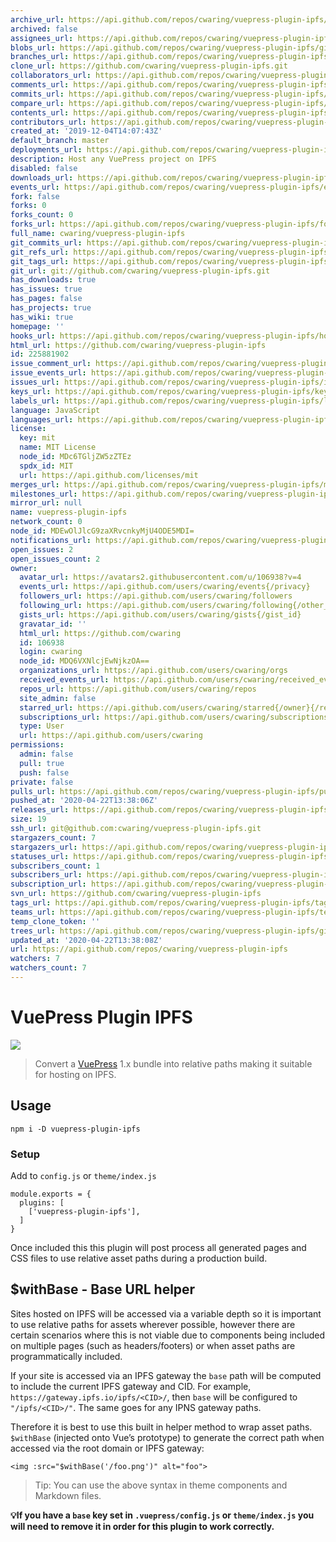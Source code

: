 ```yaml
---
archive_url: https://api.github.com/repos/cwaring/vuepress-plugin-ipfs/{archive_format}{/ref}
archived: false
assignees_url: https://api.github.com/repos/cwaring/vuepress-plugin-ipfs/assignees{/user}
blobs_url: https://api.github.com/repos/cwaring/vuepress-plugin-ipfs/git/blobs{/sha}
branches_url: https://api.github.com/repos/cwaring/vuepress-plugin-ipfs/branches{/branch}
clone_url: https://github.com/cwaring/vuepress-plugin-ipfs.git
collaborators_url: https://api.github.com/repos/cwaring/vuepress-plugin-ipfs/collaborators{/collaborator}
comments_url: https://api.github.com/repos/cwaring/vuepress-plugin-ipfs/comments{/number}
commits_url: https://api.github.com/repos/cwaring/vuepress-plugin-ipfs/commits{/sha}
compare_url: https://api.github.com/repos/cwaring/vuepress-plugin-ipfs/compare/{base}...{head}
contents_url: https://api.github.com/repos/cwaring/vuepress-plugin-ipfs/contents/{+path}
contributors_url: https://api.github.com/repos/cwaring/vuepress-plugin-ipfs/contributors
created_at: '2019-12-04T14:07:43Z'
default_branch: master
deployments_url: https://api.github.com/repos/cwaring/vuepress-plugin-ipfs/deployments
description: Host any VuePress project on IPFS
disabled: false
downloads_url: https://api.github.com/repos/cwaring/vuepress-plugin-ipfs/downloads
events_url: https://api.github.com/repos/cwaring/vuepress-plugin-ipfs/events
fork: false
forks: 0
forks_count: 0
forks_url: https://api.github.com/repos/cwaring/vuepress-plugin-ipfs/forks
full_name: cwaring/vuepress-plugin-ipfs
git_commits_url: https://api.github.com/repos/cwaring/vuepress-plugin-ipfs/git/commits{/sha}
git_refs_url: https://api.github.com/repos/cwaring/vuepress-plugin-ipfs/git/refs{/sha}
git_tags_url: https://api.github.com/repos/cwaring/vuepress-plugin-ipfs/git/tags{/sha}
git_url: git://github.com/cwaring/vuepress-plugin-ipfs.git
has_downloads: true
has_issues: true
has_pages: false
has_projects: true
has_wiki: true
homepage: ''
hooks_url: https://api.github.com/repos/cwaring/vuepress-plugin-ipfs/hooks
html_url: https://github.com/cwaring/vuepress-plugin-ipfs
id: 225881902
issue_comment_url: https://api.github.com/repos/cwaring/vuepress-plugin-ipfs/issues/comments{/number}
issue_events_url: https://api.github.com/repos/cwaring/vuepress-plugin-ipfs/issues/events{/number}
issues_url: https://api.github.com/repos/cwaring/vuepress-plugin-ipfs/issues{/number}
keys_url: https://api.github.com/repos/cwaring/vuepress-plugin-ipfs/keys{/key_id}
labels_url: https://api.github.com/repos/cwaring/vuepress-plugin-ipfs/labels{/name}
language: JavaScript
languages_url: https://api.github.com/repos/cwaring/vuepress-plugin-ipfs/languages
license:
  key: mit
  name: MIT License
  node_id: MDc6TGljZW5zZTEz
  spdx_id: MIT
  url: https://api.github.com/licenses/mit
merges_url: https://api.github.com/repos/cwaring/vuepress-plugin-ipfs/merges
milestones_url: https://api.github.com/repos/cwaring/vuepress-plugin-ipfs/milestones{/number}
mirror_url: null
name: vuepress-plugin-ipfs
network_count: 0
node_id: MDEwOlJlcG9zaXRvcnkyMjU4ODE5MDI=
notifications_url: https://api.github.com/repos/cwaring/vuepress-plugin-ipfs/notifications{?since,all,participating}
open_issues: 2
open_issues_count: 2
owner:
  avatar_url: https://avatars2.githubusercontent.com/u/106938?v=4
  events_url: https://api.github.com/users/cwaring/events{/privacy}
  followers_url: https://api.github.com/users/cwaring/followers
  following_url: https://api.github.com/users/cwaring/following{/other_user}
  gists_url: https://api.github.com/users/cwaring/gists{/gist_id}
  gravatar_id: ''
  html_url: https://github.com/cwaring
  id: 106938
  login: cwaring
  node_id: MDQ6VXNlcjEwNjkzOA==
  organizations_url: https://api.github.com/users/cwaring/orgs
  received_events_url: https://api.github.com/users/cwaring/received_events
  repos_url: https://api.github.com/users/cwaring/repos
  site_admin: false
  starred_url: https://api.github.com/users/cwaring/starred{/owner}{/repo}
  subscriptions_url: https://api.github.com/users/cwaring/subscriptions
  type: User
  url: https://api.github.com/users/cwaring
permissions:
  admin: false
  pull: true
  push: false
private: false
pulls_url: https://api.github.com/repos/cwaring/vuepress-plugin-ipfs/pulls{/number}
pushed_at: '2020-04-22T13:38:06Z'
releases_url: https://api.github.com/repos/cwaring/vuepress-plugin-ipfs/releases{/id}
size: 19
ssh_url: git@github.com:cwaring/vuepress-plugin-ipfs.git
stargazers_count: 7
stargazers_url: https://api.github.com/repos/cwaring/vuepress-plugin-ipfs/stargazers
statuses_url: https://api.github.com/repos/cwaring/vuepress-plugin-ipfs/statuses/{sha}
subscribers_count: 1
subscribers_url: https://api.github.com/repos/cwaring/vuepress-plugin-ipfs/subscribers
subscription_url: https://api.github.com/repos/cwaring/vuepress-plugin-ipfs/subscription
svn_url: https://github.com/cwaring/vuepress-plugin-ipfs
tags_url: https://api.github.com/repos/cwaring/vuepress-plugin-ipfs/tags
teams_url: https://api.github.com/repos/cwaring/vuepress-plugin-ipfs/teams
temp_clone_token: ''
trees_url: https://api.github.com/repos/cwaring/vuepress-plugin-ipfs/git/trees{/sha}
updated_at: '2020-04-22T13:38:08Z'
url: https://api.github.com/repos/cwaring/vuepress-plugin-ipfs
watchers: 7
watchers_count: 7
---
```


# VuePress Plugin IPFS

![](https://user-images.githubusercontent.com/106938/70317123-0b3abc80-1815-11ea-859a-eb91c0ab4a81.png)

> Convert a [VuePress](https://vuepress.vuejs.org/) 1.x bundle into relative paths making it suitable for hosting on IPFS.

## Usage

```
npm i -D vuepress-plugin-ipfs
```

### Setup

Add to `config.js` or `theme/index.js`

```
module.exports = {
  plugins: [
    ['vuepress-plugin-ipfs'],
  ]
}
```

Once included this this plugin will post process all generated pages and CSS files to use relative asset paths during a production build.

## \$withBase - Base URL helper

Sites hosted on IPFS will be accessed via a variable depth so it is important to use relative paths for assets wherever possible, however there are certain scenarios where this is not viable due to components being included on multiple pages (such as headers/footers) or when asset paths are programmatically included.

If your site is accessed via an IPFS gateway the `base` path will be computed to include the current IPFS gateway and CID. For example, `https://gateway.ipfs.io/ipfs/<CID>/`, then `base` will be configured to `"/ipfs/<CID>/"`. The same goes for any IPNS gateway paths.

Therefore it is best to use this built in helper method to wrap asset paths. `$withBase` (injected onto Vue’s prototype) to generate the correct path when accessed via the root domain or IPFS gateway:

```vue
<img :src="$withBase('/foo.png')" alt="foo">
```

> Tip: You can use the above syntax in theme components and Markdown files.

**💡If you have a `base` key set in `.vuepress/config.js` or `theme/index.js` you will need to remove it in order for this plugin to work correctly.**
